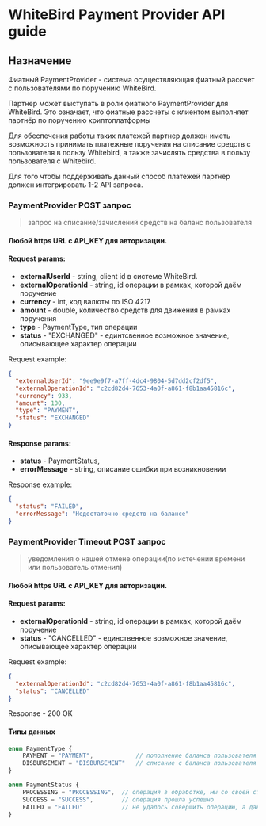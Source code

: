 # WhiteBird Payment Provider API guide

## Назначение

Фиатный PaymentProvider - система осуществляющая фиатный рассчет с пользователями по поручению WhiteBird.

Партнер может выступать в роли фиатного PaymentProvider для WhiteBird.
Это означает, что фиатные рассчеты с клиентом выполняет партнёр по поручению криптоплатформы

Для обеспечения работы таких платежей партнер должен иметь возможность принимать платежные поручения на списание средств с пользователя в пользу Whitebird, а также зачислять средства в пользу пользователя с Whitebird.

Для того чтобы поддерживать данный способ платежей партнёр должен интегрировать 1-2 API запроса.

### PaymentProvider POST запрос
> запрос на списание/зачислений средств на баланс пользователя

#### Любой https URL с API_KEY для авторизации.

#### Request params:
- **externalUserId** - string, client id в системе WhiteBird.
- **externalOperationId** - string, id операции в рамках, которой даём поручение
- **currency** - int, код валюты по ISO 4217
- **amount** - double, количество средств для движения в рамках поручения
- **type** - PaymentType, тип операции
- **status** - "EXCHANGED" - единтсвенное возможное значение, описывающее характер операции

Request example:
``` json
{
  "externalUserId": "9ee9e9f7-a7ff-4dc4-9804-5d7dd2cf2df5",
  "externalOperationId": "c2cd82d4-7653-4a0f-a861-f8b1aa45816c",
  "currency": 933,
  "amount": 100,
  "type": "PAYMENT",
  "status": "EXCHANGED"
}
```

#### Response params:
- **status** - PaymentStatus,
- **errorMessage** - string, описание ошибки при возникновении

Response example:
``` json
{
  "status": "FAILED",
  "errorMessage": "Недостаточно средств на балансе"
}
```

### PaymentProvider Timeout POST запрос
> уведомления о нашей отмене операции(по истечении времени или пользователь отменил)

#### Любой https URL с API_KEY для авторизации.

#### Request params:
- **externalOperationId** - string, id операции в рамках, которой даём поручение
- **status** - "СANCELLED" - единственное возможное значение, описывающее характер операции

Request example:
``` json
{
  "externalOperationId": "c2cd82d4-7653-4a0f-a861-f8b1aa45816c",
  "status": "СANCELLED"
}
```

Response - 200 OK

#### Типы данных

```typescript
enum PaymentType {
    PAYMENT = "PAYMENT",            // пополнение баланса пользователя
    DISBURSEMENT = "DISBURSEMENT"   // списание с баланса пользователя
}

enum PaymentStatus {
    PROCESSING = "PROCESSING",  // операция в обработке, мы со своей стороны будем пробовать снова до получения финального статуса
    SUCCESS = "SUCCESS",        // операция прошла успешно
    FAILED = "FAILED"           // не удалось совершить операцию, а данном случае ожидаем errorMessage.
}
```
